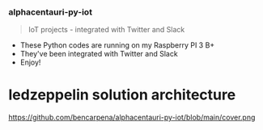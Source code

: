 ### alphacentauri-py-iot
>IoT projects - integrated with Twitter and Slack

- These Python codes are running on my Raspberry PI 3 B+
- They've been integrated with Twitter and Slack
- Enjoy!

# ledzeppelin solution architecture
https://github.com/bencarpena/alphacentauri-py-iot/blob/main/cover.png
